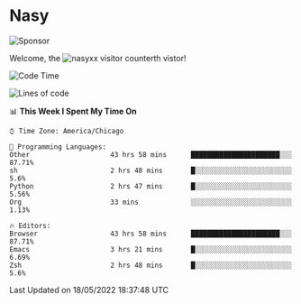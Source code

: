 # Nasy

<!--
<p align="center">
<img height="200" src="https://github-readme-stats.vercel.app/api?username=nasyxx&count_private=true&show_icons=true&theme=dracula&include_all_commits=true"/>
<img height="200" src="https://github-readme-stats.vercel.app/api/top-langs/?username=nasyxx&theme=dracula&hide=html,jupyter+notebook&count_private=true&show_icons=true"/>
</p>

  
----------------
-->

![Sponsor](https://img.shields.io/static/v1.svg?label=Sponsor&message=%E2%9D%A4&logo=GitHub&style=flat&color=pink)
 
Welcome, the ![nasyxx visitor counter](https://count.getloli.com/get/@nasyxx?theme=rule34)th vistor!
 
<!--START_SECTION:waka-->
![Code Time](http://img.shields.io/badge/Code%20Time-2%2C395%20hrs%2055%20mins-blue)

![Lines of code](https://img.shields.io/badge/From%20Hello%20World%20I%27ve%20Written-5%20Million%20lines%20of%20code-blue)

📊 **This Week I Spent My Time On** 

```text
⌚︎ Time Zone: America/Chicago

💬 Programming Languages: 
Other                    43 hrs 58 mins      ██████████████████████░░░   87.71% 
sh                       2 hrs 48 mins       █░░░░░░░░░░░░░░░░░░░░░░░░   5.6% 
Python                   2 hrs 47 mins       █░░░░░░░░░░░░░░░░░░░░░░░░   5.56% 
Org                      33 mins             ░░░░░░░░░░░░░░░░░░░░░░░░░   1.13%

🔥 Editors: 
Browser                  43 hrs 58 mins      ██████████████████████░░░   87.71% 
Emacs                    3 hrs 21 mins       █░░░░░░░░░░░░░░░░░░░░░░░░   6.69% 
Zsh                      2 hrs 48 mins       █░░░░░░░░░░░░░░░░░░░░░░░░   5.6%

```


 Last Updated on 18/05/2022 18:37:48 UTC
<!--END_SECTION:waka-->

<!-- ![visitors](https://visitor-badge.laobi.icu/badge?page_id=nasyxx.nasyxx) -->
